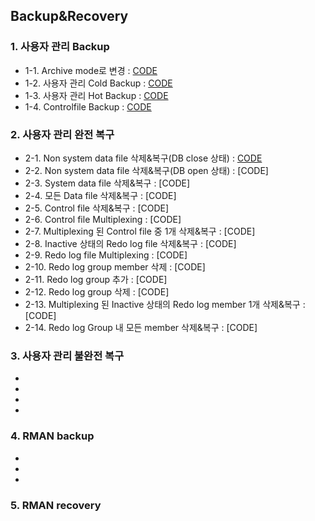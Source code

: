 ## Backup&Recovery

### 1. 사용자 관리 Backup
- 1-1. Archive mode로 변경 : [CODE](https://github.com/corvina1208/Oracle_Backup-Recovery/blob/main/1-1%20Archive%20mode%EB%A1%9C%20%EB%B3%80%EA%B2%BD.txt)
- 1-2. 사용자 관리 Cold Backup : [CODE](https://github.com/corvina1208/Oracle_Backup-Recovery/blob/main/1-2%20%EC%82%AC%EC%9A%A9%EC%9E%90%20%EA%B4%80%EB%A6%AC%20Cold%20Backup.txt)
- 1-3. 사용자 관리 Hot Backup : [CODE](https://github.com/corvina1208/Oracle_Backup-Recovery/blob/main/1-3%20%EC%82%AC%EC%9A%A9%EC%9E%90%20%EA%B4%80%EB%A6%AC%20Hot%20Backup.txt)
- 1-4. Controlfile Backup : [CODE](https://github.com/corvina1208/Oracle_Backup-Recovery/commit/98d555c8b941db83c4ef5213bcc83caa3088097b)

### 2. 사용자 관리 완전 복구
- 2-1. Non system data file 삭제&복구(DB close 상태) : [CODE](https://github.com/corvina1208/Oracle_Backup-Recovery/blob/main/2-1%20Non%20system%20data%20file%20%EC%82%AD%EC%A0%9C%26%EB%B3%B5%EA%B5%AC(DB%20close%20%EC%83%81%ED%83%9C).txt)
- 2-2. Non system data file 삭제&복구(DB open 상태) : [CODE]
- 2-3. System data file 삭제&복구 : [CODE]
- 2-4. 모든 Data file 삭제&복구 : [CODE]
- 2-5. Control file 삭제&복구 : [CODE]
- 2-6. Control file Multiplexing : [CODE]
- 2-7. Multiplexing 된 Control file 중 1개 삭제&복구 : [CODE]
- 2-8. Inactive 상태의 Redo log file 삭제&복구 : [CODE]
- 2-9. Redo log file Multiplexing : [CODE]
- 2-10. Redo log group member 삭제 : [CODE]
- 2-11. Redo log group 추가 : [CODE]
- 2-12. Redo log group 삭제 : [CODE]
- 2-13. Multiplexing 된 Inactive 상태의 Redo log member 1개 삭제&복구 : [CODE]
- 2-14. Redo log Group 내 모든 member 삭제&복구 : [CODE]

### 3. 사용자 관리 불완전 복구
-
-
-
-

### 4. RMAN backup
-
-
-

### 5. RMAN recovery





  
